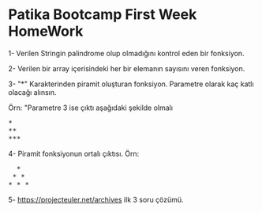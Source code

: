 # Patika Bootcamp First Week HomeWork

1- Verilen Stringin palindrome olup olmadığını kontrol eden bir fonksiyon.

2- Verilen bir array içerisindeki her bir elemanın sayısını veren fonksiyon.

3- "*" Karakterinden piramit oluşturan fonksiyon. Parametre olarak kaç katlı olacağı alınsın.

Örn: "Parametre 3 ise çıktı aşağıdaki şekilde olmalı
<pre>
*
**
***
</pre>

4- Piramit fonksiyonun ortalı çıktısı.
Örn:
<pre>
  *
 * *
* * *
</pre>

5- https://projecteuler.net/archives ilk 3 soru çözümü.
